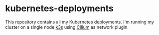 # kubernetes-deployments

This repository contains all my Kubernetes deployments.
I'm running my cluster on a single node [k3s](https://k3s.io/) using [Cilium](https://cilium.io/) as network plugin.
